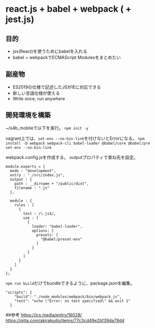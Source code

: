 # react.js + babel + webpack ( + jest.js)

##  目的
- jsx(React)を使うためにbabelを入れる
- babel + webpackでECMAScript Modulesをまとめたい

##  副産物
- ES2019の仕様で記述したJSがIEに対応できる
 - 新しい言語仕様が使える
 - Write once, run anywhere

## 開発環境を構築
~/s4b_mobileで以下を実行。
`npm init -y`

vagrant上では、`set-env --no-bin-link`を付けないとErrorになる。
`npm install -D webpack webpack-cli babel-loader @babel/core @babel/pre
set-env --no-bin-link`

webpack.config.jsを作成する。
outputプロパティで束ね先を設定。

```
module.exports = {
  mode : "development",
  entry : "./src/index.js",
  output : {
    path : __dirname + "/public/dist",
    filename : ".js"
  },

  module : {
    rules : [
      {
        test : /\.js$/,
        use : [
          {
            loader: "babel-loader",
            options: {
              presets: [
                "@babel/preset-env"
              ]
            }
          }
        ]
      }
    ]
  }
};
```

`npm run build`だけでbundleできるように、package.jsonを編集。

```
"scripts": {
    "build": "./node_modules/webpack/bin/webpack.js",
    "test": "echo \"Error: no test specified\" && exit 1"
  }
```

##参考
https://ics.media/entry/16028/
https://qiita.com/akirakudo/items/77c3cd49e2bf39da79dd
